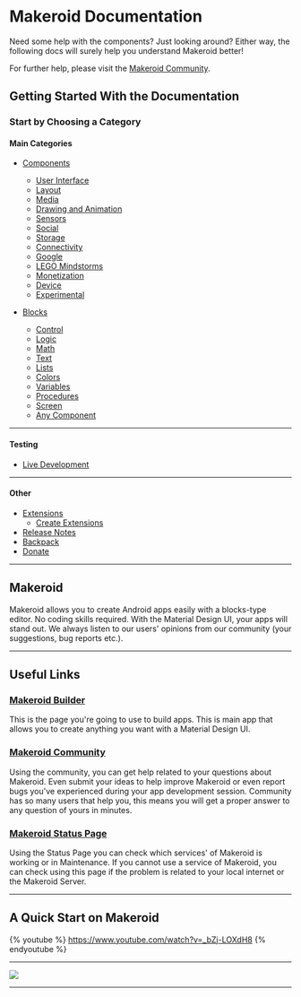 # Makeroid Documentation

Need some help with the components? Just looking around? Either way, the following docs will surely help you understand Makeroid better!

For further help, please visit the [Makeroid Community](https://community.makeroid.io).

## Getting Started With the Documentation

### Start by Choosing a Category

#### Main Categories

* [Components](https://docs.makeroid.io/components.html)

  * [User Interface](https://docs.makeroid.io/components/user-interface.html)
  * [Layout](https://docs.makeroid.io/components/layout.html)
  * [Media](https://docs.makeroid.io/components/media.html)
  * [Drawing and Animation](https://docs.makeroid.io/components/drawing-and-animation.html)
  * [Sensors](https://docs.makeroid.io/components/sensors.html)
  * [Social](https://docs.makeroid.io/components/social.html)
  * [Storage](https://docs.makeroid.io/components/storage.html)
  * [Connectivity](https://docs.makeroid.io/components/connectivity.html)
  * [Google](//components/google.md)
  * [LEGO Mindstorms](https://docs.makeroid.io/components/lego-mindstorms.html)
  * [Monetization](https://docs.makeroid.io/components/monetization.html)
  * [Device](https://docs.makeroid.io/components/device.html)
  * [Experimental](https://docs.makeroid.io/components/experimental.html)

* [Blocks]()

  * [Control]()
  * [Logic]()
  * [Math]()
  * [Text]()
  * [Lists]()
  * [Colors]()
  * [Variables]()
  * [Procedures]()
  * [Screen]()
  * [Any Component]()

---

#### Testing

* [Live Development]()

---

#### Other

* [Extensions]()
  * [Create Extensions]()
* [Release Notes]()
* [Backpack]()
* [Donate]()

---

## Makeroid

Makeroid allows you to create Android apps easily with a blocks-type editor. No coding skills required. With the Material Design UI, your apps will stand out. We always listen to our users' opinions from our community \(your suggestions, bug reports etc.\).

---

## Useful Links

### [Makeroid Builder](http://builder.makeroid.io)

This is the page you're going to use to build apps. This is main app that allows you to create anything you want with a Material Design UI.

### [Makeroid Community](https://community.makeroid.io)

Using the community, you can get help related to your questions about Makeroid. Even submit your ideas to help improve Makeroid or even report bugs you've experienced during your app development session. Community has so many users that help you, this means you will get a proper answer to any question of yours in minutes.

### [Makeroid Status Page](https://status.makeroid.io)

Using the Status Page you can check which services' of Makeroid is working or in Maintenance. If you cannot use a service of Makeroid, you can check using this page if the problem is related to your local internet or the Makeroid Server.

---

## A Quick Start on Makeroid

{% youtube %}
https://www.youtube.com/watch?v=_bZj-LOXdH8
{% endyoutube %}

---

![](/assets/overview.png)

---



